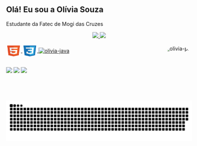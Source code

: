 ## Olá! Eu sou a Olívia Souza
Estudante da Fatec de Mogi das Cruzes

<div align="center">
  <a href="https://github.com/olivia-souza">
  <img height="180em" src="https://github-readme-stats.vercel.app/api?username=olivia-souza&show_icons=true&theme=cobalt&include_all_commits=true&count_private=true"/>
  <img height="180em" src="https://github-readme-stats.vercel.app/api/top-langs/?username=olivia-souza&layout=compact&langs_count=7&theme=cobalt"/>
</div>
  <div style="display: inline_block"><br>
    <img align="center" alt="olivia-HTML" height="30" width="40" src="https://raw.githubusercontent.com/devicons/devicon/master/icons/html5/html5-original.svg">
    <img align="center" alt="olivia-CSS" height="30" width="40" src="https://raw.githubusercontent.com/devicons/devicon/master/icons/css3/css3-original.svg">
    <img align="center" alt="olivia-java" height="30" width="40 "src="https://cdn.jsdelivr.net/gh/devicons/devicon/icons/java/java-original.svg" />
    <img align="right" alt="olivia-pic" height="150" style="border-radius:50px;"src="https://i.picasion.com/pic92/bf7fead3404b692f955d3c0d113db6f9.gif"/> 
</div>

  ##
  
  <div>
    <a href="https://www.instagram.com/lunadranyx/" target="_blank"><img src="https://img.shields.io/badge/-Instagram-%23E4405F?style=for-the-badge&logo=instagram&logoColor=white" target="_blank"></a>
    <a href = "mailto:oliviamads07@gmail.com"><img src="https://img.shields.io/badge/-Gmail-%23333?style=for-the-badge&logo=gmail&logoColor=white" target="_blank"></a>
    <a href="https://www.linkedin.com/in/https://www.linkedin.com/in/olívia-maria-5036b317b/" target="_blank"><img src="https://img.shields.io/badge/-LinkedIn-%230077B5?style=for-the-badge&logo=linkedin&logoColor=white" target="_blank"></a> 
  
   ![Snake animation](https://github.com/olivia-souza/olivia-souza/blob/output/github-contribution-grid-snake.svg)
  
  </div>   
